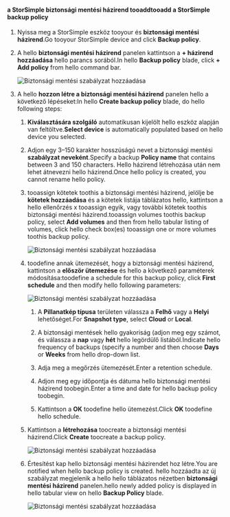 <!--author=alkohli last changed: 02/10/17-->

#### <a name="tooadd-a-storsimple-backup-policy"></a><span data-ttu-id="0d00b-101">a StorSimple biztonsági mentési házirend tooadd</span><span class="sxs-lookup"><span data-stu-id="0d00b-101">tooadd a StorSimple backup policy</span></span>

1. <span data-ttu-id="0d00b-102">Nyissa meg a StorSimple eszköz tooyour és **biztonsági mentési házirend**.</span><span class="sxs-lookup"><span data-stu-id="0d00b-102">Go tooyour StorSimple device and click **Backup policy**.</span></span>

2. <span data-ttu-id="0d00b-103">A hello **biztonsági mentési házirend** panelen kattintson a **+ házirend hozzáadása** hello parancs sorából.</span><span class="sxs-lookup"><span data-stu-id="0d00b-103">In hello **Backup policy** blade, click **+ Add policy** from hello command bar.</span></span>
   
    ![Biztonsági mentési szabályzat hozzáadása](./media/storsimple-8000-add-backup-policy-u2/addbupol1.png)

3. <span data-ttu-id="0d00b-105">A hello **hozzon létre a biztonsági mentési házirend** panelen hello a következő lépéseket:</span><span class="sxs-lookup"><span data-stu-id="0d00b-105">In hello **Create backup policy** blade, do hello following steps:</span></span>
   
   1. <span data-ttu-id="0d00b-106">**Kiválasztására szolgáló** automatikusan kijelölt hello eszköz alapján van feltöltve.</span><span class="sxs-lookup"><span data-stu-id="0d00b-106">**Select device** is automatically populated based on hello device you selected.</span></span>
   
   2. <span data-ttu-id="0d00b-107">Adjon egy 3–150 karakter hosszúságú nevet a biztonsági mentési **szabályzat neveként**.</span><span class="sxs-lookup"><span data-stu-id="0d00b-107">Specify a backup **Policy name** that contains between 3 and 150 characters.</span></span> <span data-ttu-id="0d00b-108">Hello házirend létrehozása után nem lehet átnevezni hello házirend.</span><span class="sxs-lookup"><span data-stu-id="0d00b-108">Once hello policy is created, you cannot rename hello policy.</span></span>
       
   3. <span data-ttu-id="0d00b-109">tooassign kötetek toothis a biztonsági mentési házirend, jelölje be **kötetek hozzáadása** és a kötetek listája táblázatos hello, kattintson a hello ellenőrzés x tooassign egyik, vagy további kötetek toothis biztonsági mentési házirend.</span><span class="sxs-lookup"><span data-stu-id="0d00b-109">tooassign volumes toothis backup policy, select **Add volumes** and then from hello tabular listing of volumes, click hello check box(es) tooassign one or more volumes toothis backup policy.</span></span>

       ![Biztonsági mentési szabályzat hozzáadása](./media/storsimple-8000-add-backup-policy-u2/addbupol2.png)

   4. <span data-ttu-id="0d00b-111">toodefine annak ütemezését, hogy a biztonsági mentési házirend, kattintson a **először ütemezése** és hello a következő paraméterek módosítása:</span><span class="sxs-lookup"><span data-stu-id="0d00b-111">toodefine a schedule for this backup policy, click **First schedule** and then modify hello following parameters:</span></span>

       ![Biztonsági mentési szabályzat hozzáadása](./media/storsimple-8000-add-backup-policy-u2/addbupol3.png)

       1. <span data-ttu-id="0d00b-113">A **Pillanatkép típusa** területen válassza a **Felhő** vagy a **Helyi** lehetőséget.</span><span class="sxs-lookup"><span data-stu-id="0d00b-113">For **Snapshot type**, select **Cloud** or **Local**.</span></span>

       2. <span data-ttu-id="0d00b-114">A biztonsági mentések hello gyakoriság (adjon meg egy számot, és válassza a **nap** vagy **hét** hello legördülő listából.</span><span class="sxs-lookup"><span data-stu-id="0d00b-114">Indicate hello frequency of backups (specify a number and then choose **Days** or **Weeks** from hello drop-down list.</span></span>

       3. <span data-ttu-id="0d00b-115">Adja meg a megőrzés ütemezését.</span><span class="sxs-lookup"><span data-stu-id="0d00b-115">Enter a retention schedule.</span></span>

       4. <span data-ttu-id="0d00b-116">Adjon meg egy időpontja és dátuma hello biztonsági mentési házirend toobegin.</span><span class="sxs-lookup"><span data-stu-id="0d00b-116">Enter a time and date for hello backup policy toobegin.</span></span>

       5. <span data-ttu-id="0d00b-117">Kattintson a **OK** toodefine hello ütemezést.</span><span class="sxs-lookup"><span data-stu-id="0d00b-117">Click **OK** toodefine hello schedule.</span></span>

   5. <span data-ttu-id="0d00b-118">Kattintson a **létrehozása** toocreate a biztonsági mentési házirend.</span><span class="sxs-lookup"><span data-stu-id="0d00b-118">Click **Create** toocreate a backup policy.</span></span>

       ![Biztonsági mentési szabályzat hozzáadása](./media/storsimple-8000-add-backup-policy-u2/addbupol4.png)
   
   6. <span data-ttu-id="0d00b-120">Értesítést kap hello biztonsági mentési házirendet hoz létre.</span><span class="sxs-lookup"><span data-stu-id="0d00b-120">You are notified when hello backup policy is created.</span></span> <span data-ttu-id="0d00b-121">hello hozzáadta az új szabályzat megjelenik a hello hello táblázatos nézetben **biztonsági mentési házirend** panelen.</span><span class="sxs-lookup"><span data-stu-id="0d00b-121">hello newly added policy is displayed in hello tabular view on hello **Backup Policy** blade.</span></span>

       ![Biztonsági mentési szabályzat hozzáadása](./media/storsimple-8000-add-backup-policy-u2/addbupol7.png)

